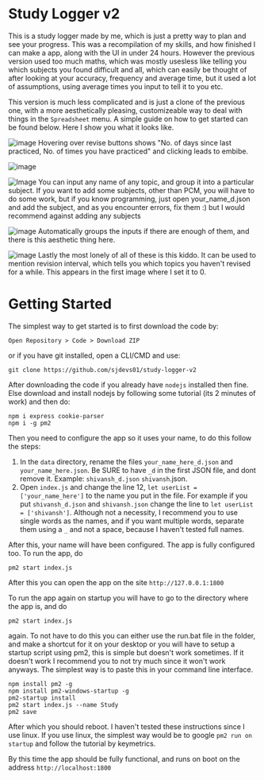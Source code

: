 # Study Logger v2

This is a study logger made by me, which is just a pretty way to plan and see your progress. This was a recompilation of my skills, and how finished I can make a app, along with the UI in under 24 hours. However the previous version used too much maths, which was mostly usesless like telling you which subjects you found difficult and all, which can easily be thought of after looking at your accuracy, frequency and average time, but it used a lot of assumptions, using average times you input to tell it to you etc.

This version is much less complicated and is just a clone of the previous one, with a more aesthetically pleasing, customizeable way to deal with things in the `Spreadsheet` menu. A simple guide on how to get started can be found below. Here I show you what it looks like. 

![image](https://user-images.githubusercontent.com/71702390/167784295-7c468788-2e3b-45f6-b972-29d9f3ed966a.png)
Hovering over revise buttons shows "No. of days since last practiced, No. of times you have practiced" and clicking leads to embibe.

![image](https://user-images.githubusercontent.com/71702390/162895130-f8d50332-beb8-479a-9da2-4471de00ec7b.png)

![Image](https://user-images.githubusercontent.com/71702390/162895318-eaa99358-6b25-4620-b8dc-56e3109a8952.png)
You can input any name of any topic, and group it into a particular subject. If you want to add some subjects, other than PCM, you will have to do some work, but if you know programming, just open your_name_d.json and add the subject, and as you encounter errors, fix them :) but I would recommend against adding any subjects

![image](https://user-images.githubusercontent.com/71702390/162895941-4b4fecc4-cdd7-471e-aacb-182757d7e7c1.png)
Automatically groups the inputs if there are enough of them, and there is this aesthetic thing here.

![image](https://user-images.githubusercontent.com/71702390/162896097-985d87b4-f6bb-4d6b-8228-badf5a4de1f6.png)
Lastly the most lonely of all of these is this kiddo. It can be used to mention revision interval, which tells you which topics you haven't revised for a while. This appears in the first image where I set it to 0.

# Getting Started

The simplest way to get started is to first download the code by:
```
Open Repository > Code > Download ZIP
```
or if you have git installed, open a CLI/CMD and use:

```
git clone https://github.com/sjdevs01/study-logger-v2
```

After downloading the code if you already have `nodejs` installed then fine. Else download and install nodejs by following some tutorial (its 2 minutes of work) and then do:

```
npm i express cookie-parser
npm i -g pm2
```
Then you need to configure the app so it uses your name, to do this follow the steps:

1. In the `data` directory, rename the files `your_name_here_d.json` and `your_name_here.json`. Be SURE to have `_d` in the first JSON file, and dont remove it. Example: `shivansh_d.json` `shivansh`.json.
2. Open `index.js` and change the line 12, `let userList = ['your_name_here']` to the name you put in the file. For example if you put `shivansh_d.json` and `shivansh.json` change the line to `let userList = ['shivansh']`. Although not a necessity, I recommend you to use single words as the names, and if you want multiple words, separate them using a `_` and not a space, because I haven't tested full names.

After this, your name will have been configured. The app is fully configured too. To run the app, do 

```
pm2 start index.js
```

After this you can open the app on the site `http://127.0.0.1:1800` 

To run the app again on startup you will have to go to the directory where the app is, and do 

```
pm2 start index.js
```
again. To not have to do this you can either use the run.bat file in the folder, and make a shortcut for it on your desktop or you will have to setup a startup script using pm2, this is simple but doesn't work sometimes. If it doesn't work I recommend you to not try much since it won't work anyways. The simplest way is to paste this in your command line interface.

```
npm install pm2 -g
npm install pm2-windows-startup -g
pm2-startup install
pm2 start index.js --name Study
pm2 save
```
After which you should reboot. I haven't tested these instructions since I use linux. If you use linux, the simplest way would be to google `pm2 run on startup` and follow the tutorial by keymetrics. 

By this time the app should be fully functional, and runs on boot on the address `http://localhost:1800`

